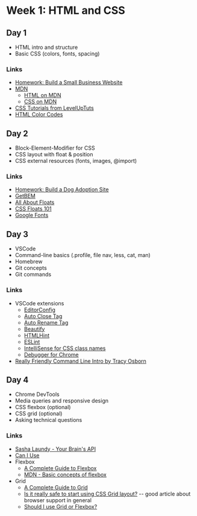 # Week 1: HTML and CSS

## Day 1

* HTML intro and structure
* Basic CSS (colors, fonts, spacing)

### Links

* [Homework: Build a Small Business Website](https://glitch.com/edit/#!/momentum-w1d1)
* [MDN](https://developer.mozilla.org/en-US/)
  * [HTML on MDN](https://developer.mozilla.org/en-US/docs/Web/HTML)
  * [CSS on MDN](https://developer.mozilla.org/en-US/docs/Web/CSS)
* [CSS Tutorials from LevelUpTuts](https://www.youtube.com/playlist?list=PLLnpHn493BHH6DkHPhduhco5XavNA9JaD)
* [HTML Color Codes](https://htmlcolorcodes.com/)

## Day 2

* Block-Element-Modifier for CSS
* CSS layout with float & position
* CSS external resources (fonts, images, @import)

### Links

* [Homework: Build a Dog Adoption Site](https://glitch.com/edit/#!/momentum-w1d2)
* [GetBEM](http://getbem.com/)
* [All About Floats](https://css-tricks.com/all-about-floats/)
* [CSS Floats 101](https://alistapart.com/article/css-floats-101)
* [Google Fonts](https://fonts.google.com/)

## Day 3

* VSCode
* Command-line basics (.profile, file nav, less, cat, man)
* Homebrew
* Git concepts
* Git commands

### Links
* VSCode extensions
  * [EditorConfig](https://marketplace.visualstudio.com/items?itemName=EditorConfig.EditorConfig)
  * [Auto Close Tag](https://marketplace.visualstudio.com/items?itemName=formulahendry.auto-close-tag)
  * [Auto Rename Tag](https://marketplace.visualstudio.com/items?itemName=formulahendry.auto-rename-tag)
  * [Beautify](https://marketplace.visualstudio.com/items?itemName=HookyQR.beautify)
  * [HTMLHint](https://marketplace.visualstudio.com/items?itemName=mkaufman.HTMLHint)
  * [ESLint](https://marketplace.visualstudio.com/items?itemName=dbaeumer.vscode-eslint)
  * [IntelliSense for CSS class names](https://marketplace.visualstudio.com/items?itemName=Zignd.html-css-class-completion)
  * [Debugger for Chrome](https://marketplace.visualstudio.com/items?itemName=msjsdiag.debugger-for-chrome)
* [Really Friendly Command Line Intro by Tracy Osborn](https://hellowebbooks.com/learn-command-line/)

## Day 4

* Chrome DevTools
* Media queries and responsive design
* CSS flexbox (optional)
* CSS grid (optional)
* Asking technical questions

### Links

* [Sasha Laundy - Your Brain's API](https://www.youtube.com/watch?v=hY14Er6JX2s)
* [Can I Use](http://caniuse.com/)
* Flexbox
  * [A Complete Guide to Flexbox](https://css-tricks.com/snippets/css/a-guide-to-flexbox/)
  * [MDN - Basic concepts of flexbox](https://developer.mozilla.org/en-US/docs/Web/CSS/CSS_Flexible_Box_Layout/Basic_Concepts_of_Flexbox)
* Grid
  * [A Complete Guide to Grid](https://css-tricks.com/snippets/css/complete-guide-grid/)
  * [Is it really safe to start using CSS Grid layout?](https://rachelandrew.co.uk/archives/2017/07/04/is-it-really-safe-to-start-using-css-grid-layout/) -- good article about browser support in general
  * [Should I use Grid or Flexbox?](https://rachelandrew.co.uk/archives/2016/03/30/should-i-use-grid-or-flexbox/)
